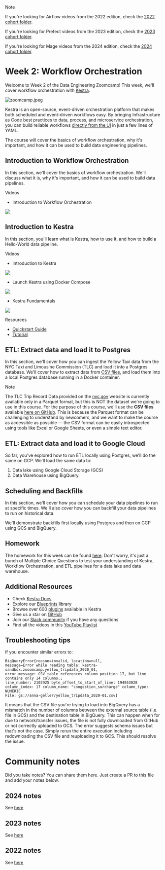 > [!NOTE]  
>If you're looking for Airflow videos from the 2022 edition, check the [2022 cohort folder](../../2022/week_2_data_ingestion/). 
>
>If you're looking for Prefect videos from the 2023 edition, check the [2023 cohort folder](../../2023/week_2_workflow_orchestration/).
>
>If you're looking for Mage videos from the 2024 edition, check the [2024 cohort folder](../../2024/02-workflow-orchestration/).

# Week 2: Workflow Orchestration

Welcome to Week 2 of the Data Engineering Zoomcamp! This week, we'll cover workflow orchestration with [Kestra](https://go.kestra.io/de-zoomcamp/github).

![zoomcamp.jpeg](02-workflow-orchestration/zoomcamp.jpeg)

Kestra is an open-source, event-driven orchestration platform that makes both scheduled and event-driven workflows easy. By bringing Infrastructure as Code best practices to data, process, and microservice orchestration, you can build reliable workflows [directly from the UI](https://go.kestra.io/de-zoomcamp/quickstart) in just a few lines of YAML.

The course will cover the basics of workflow orchestration, why it's important, and how it can be used to build data engineering pipelines. 

## Introduction to Workflow Orchestration

In this section, we'll cover the basics of workflow orchestration. We'll discuss what it is, why it's important, and how it can be used to build data pipelines.

Videos
- Introduction to Workflow Orchestration

[![](https://markdown-videos-api.jorgenkh.no/youtube/ZV6CPZDiJFA)](https://youtu.be/ZV6CPZDiJFA?si=nd3mW_VydPByu4D4)

## Introduction to Kestra

In this section, you'll learn what is Kestra, how to use it, and how to build a Hello-World data pipeline.

Videos
- Introduction to Kestra

[![](https://markdown-videos-api.jorgenkh.no/youtube/a2BZ7vOihjg)](https://youtu.be/a2BZ7vOihjg?si=XoJY8vt61LPumTed)

- Launch Kestra using Docker Compose

[![](https://markdown-videos-api.jorgenkh.no/youtube/SGL8ywf3OJQ)](https://youtu.be/SGL8ywf3OJQ?si=aY2_NFpYLaOlKEaZ)

- Kestra Fundamentals

[![](https://markdown-videos-api.jorgenkh.no/youtube/HR47SY2RkPQ)](https://youtu.be/HR47SY2RkPQ?si=S7ic1ASWhmi_O0oN)

Resources
- [Quickstart Guide](https://kestra.io/docs/getting-started/quickstart)
- [Tutorial](https://kestra.io/docs/getting-started/tutorial)

## ETL: Extract data and load it to Postgres

In this section, we'll cover how you can ingest the Yellow Taxi data from the NYC Taxi and Limousine Commission (TLC) and load it into a Postgres database. We'll cover how to extract data from [CSV files](https://github.com/DataTalksClub/nyc-tlc-data/releases), and load them into a local Postgres database running in a Docker container.

> [!NOTE]  
> The TLC Trip Record Data provided on the [nyc.gov](https://www.nyc.gov/site/tlc/about/tlc-trip-record-data.page) website is currently available only in a Parquet format, but this is NOT the dataset we're going to use in this course. For the purpose of this course, we'll use the **CSV files** available [here on GitHub](https://github.com/DataTalksClub/nyc-tlc-data/releases). This is because the Parquet format can be challenging to understand by newcomers, and we want to make the course as accessible as possible — the CSV format can be easily introspected using tools like Excel or Google Sheets, or even a simple text editor.

## ETL: Extract data and load it to Google Cloud

So far, you've explored how to run ETL locally using Postgres, we'll do the same on GCP. We'll load the same data to:
1. Data lake using Google Cloud Storage (GCS) 
2. Data Warehouse using BigQuery.

## Scheduling and Backfills

In this section, we'll cover how you can schedule your data pipelines to run at specific times. We'll also cover how you can backfill your data pipelines to run on historical data.

We'll demonstrate backfills first locally using Postgres and then on GCP using GCS and BigQuery.

## Homework 

The homework for this week can be found [here](./02-workflow-orchestration/homework.md). Don't worry, it's just a bunch of Multiple Choice Questions to test your understanding of Kestra, Workflow Orchestration, and ETL pipelines for a data lake and data warehouse.

## Additional Resources

- Check [Kestra Docs](https://go.kestra.io/de-zoomcamp/docs)
- Explore our [Blueprints](https://go.kestra.io/de-zoomcamp/blueprints) library
- Browse over 600 [plugins](https://go.kestra.io/de-zoomcamp/plugins) available in Kestra
- Give us a star on [GitHub](https://go.kestra.io/de-zoomcamp/github)
- Join our [Slack community](https://go.kestra.io/de-zoomcamp/slack) if you have any questions
- Find all the videos in this [YouTube Playlist](https://go.kestra.io/de-zoomcamp/yt-playlist)

## Troubleshooting tips

If you encounter similar errors to:

```
BigQueryError{reason=invalid, location=null, 
message=Error while reading table: kestra-sandbox.zooomcamp.yellow_tripdata_2020_01, 
error message: CSV table references column position 17, but line contains only 14 columns.; 
line_number: 2103925 byte_offset_to_start_of_line: 194863028 
column_index: 17 column_name: "congestion_surcharge" column_type: NUMERIC 
File: gs://anna-geller/yellow_tripdata_2020-01.csv}
```

It means that the CSV file you're trying to load into BigQuery has a mismatch in the number of columns between the external source table (i.e. file in GCS) and the destination table in BigQuery. This can happen when for due to network/transfer issues, the file is not fully downloaded from GitHub or not correctly uploaded to GCS. The error suggests schema issues but that's not the case. Simply rerun the entire execution including redownloading the CSV file and reuploading it to GCS. This should resolve the issue.


# Community notes

Did you take notes? You can share them here. Just create a PR to this file and add your notes below.

## 2024 notes

See [here](../cohorts/2024/02-workflow-orchestration#community-notes)

## 2023 notes

See [here](../cohorts/2023/week_2_workflow_orchestration#community-notes)


## 2022 notes

See [here](../cohorts/2022/week_2_data_ingestion#community-notes)
